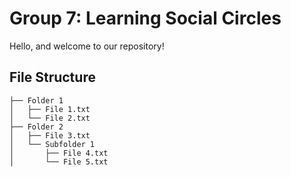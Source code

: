 # Group 7: Learning Social Circles
Hello, and welcome to our repository! 

## File Structure

```Root Directory
├── Folder 1
│   ├── File 1.txt
│   └── File 2.txt
├── Folder 2
│   ├── File 3.txt
│   └── Subfolder 1
│       ├── File 4.txt
│       └── File 5.txt
```
